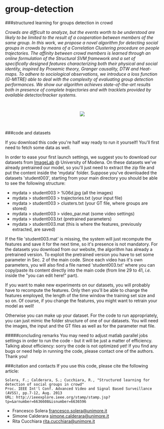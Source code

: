 group-detection
===============

###structured learning for groups detection in crowd

*Crowds are difficult to analyze, but the events worth to be understood are likely to be limited to the result of a cooperation between members of the same group.
In this work, we propose a novel algorithm for detecting social groups in crowds by means of a Correlation Clustering procedure on people trajectories. The affinity between crowd members is learned through an online formulation of the Structural SVM framework and a set of specifically designed features characterizing both their physical and social identity, inspired by Proxemic theory, Granger causality, DTW and Heat-maps. To adhere to sociological observations, we introduce a loss function (G-MITRE) able to deal with the complexity of evaluating group detection performances. We show our algorithm achieves state-of-the-art results both in presence of complete trajectories and with tracklets provided by available detector/tracker systems.*

<br /><p align="center">
  <img src="http://imagelab.ing.unimore.it/imagelab/immagini/example_group_detection.jpg" />
</p>
<br />

###code and datasets

If you download this code you're half way ready to run it yourself! You'll first need to fetch some data as well.

In order to ease your first launch settings, we suggest you to download our datasets from [ImageLab](http://imagelab.ing.unimore.it/group-detection/) @ University of Modena. On these datasets we've already pretrained our model, so you'll just need to extract the zip file and put the content inside the 'mydata' folder. Suppose you've downloaded the datasets 'student003', starting from your main directory you should be able to see the following structure:
- mydata > student003 > %06d.jpg (all the images)
- mydata > student003 > trajectories.txt (your input file)
- mydata > student003 > clusters.txt (your GT file, where groups are stored)
- mydata > student003 > video_par.mat (some video settings)
- mydata > student003.txt (pretrained parameters)
- mydata > student003.mat (this is where the features, previously extracted, are saved)

If the file 'student003.mat' is missing, the system will just recompute the features and save it for the next time, so it's presence is not mandatory. For the datasets you download from our website, the algorithm has already a pretrained version. To exploit the pretrained version you have to set some parameter in Sec. 2 of the main code. Since each video has it's own parameters, you will also find a file named 'student003.txt' where you can copy/paste its content directly into the main code (from line 29 to 41, *i.e.* inside the "you can edit here!" part).

If you want to make new experiments on our datasets, you will probably have to recompute the features. Only then you'll be able to change the features employed, the length of the time window the training set size and so on. Of course, if you change the features, you might want to retrain your model as well!

Otherwise you can make up your dataset. For the code to run appropriately, you can just mimic the folder structure of one of our datasets. You will need the images, the input and the GT files as well as for the parameter mat file.

#####concluding remarks
You may need to adjust matlab parallel jobs settings in order to run the code - but it will be just a matter of efficiency. Talking about efficiency: sorry the code is not optimized yet! If you find any bugs or need help in running the code, please contact one of the authors. Thank you!


###citation and contacts
If you use this code, please cite the following article:

```
Solera, F.; Calderara, S.; Cucchiara, R., "Structured learning for detection of social groups in crowd"
Proc. IEEE Int'l Conf. Advanced Video and Signal Based Surveillance (AVSS), pp.7-12, Aug. 2013
URL: http://ieeexplore.ieee.org/stamp/stamp.jsp?tp=&arnumber=6636608&isnumber=6636596
```

- Francesco Solera    francesco.solera@unimore.it
- Simone Calderara    simone.calderara@unimore.it
- Rita Cucchiara        rita.cucchiara@unimore.it
